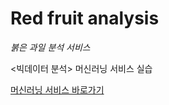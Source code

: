 # Red fruit analysis
_붉은 과일 분석 서비스_

<빅데이터 분석> 머신러닝 서비스 실습

[머신러닝 서비스 바로가기](https://elis0m.github.io/red-fruit-analysis/)